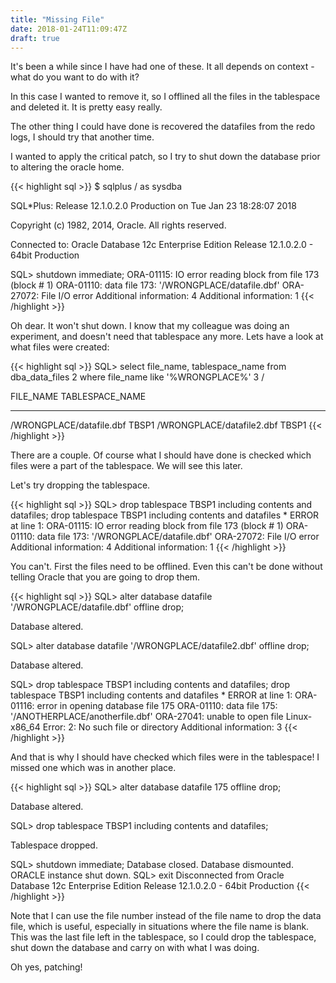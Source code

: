 ```yaml
---
title: "Missing File"
date: 2018-01-24T11:09:47Z
draft: true
---
```


It's been a while since I have had one of these. It all depends on context - what do you want to do with it?

In this case I wanted to remove it, so I offlined all the files in the tablespace and deleted it. It is pretty easy really.

The other thing I could have done is recovered the datafiles from the redo logs, I should try that another time.

I wanted to apply the critical patch, so I try to shut down the database prior to altering the oracle home.

{{< highlight sql >}}
$ sqlplus / as sysdba

SQL*Plus: Release 12.1.0.2.0 Production on Tue Jan 23 18:28:07 2018

Copyright (c) 1982, 2014, Oracle.  All rights reserved.


Connected to:
Oracle Database 12c Enterprise Edition Release 12.1.0.2.0 - 64bit Production

SQL> shutdown immediate;
ORA-01115: IO error reading block from file 173 (block # 1)
ORA-01110: data file 173: '/WRONGPLACE/datafile.dbf'
ORA-27072: File I/O error
Additional information: 4
Additional information: 1
{{< /highlight >}}

Oh dear. It won't shut down. I know that my colleague was doing an experiment,
and doesn't need that tablespace any more. Lets have a look at what files were
created:

{{< highlight sql >}}
SQL> select file_name, tablespace_name from dba_data_files
  2  where file_name like '%WRONGPLACE%'
  3  /

FILE_NAME                   TABLESPACE_NAME
--------------------------- -----------------
/WRONGPLACE/datafile.dbf    TBSP1
/WRONGPLACE/datafile2.dbf   TBSP1
{{< /highlight >}}

There are a couple. Of course what I should have done is checked which files
were a part of the tablespace. We will see this later.

Let's try dropping the tablespace.

{{< highlight sql >}}
SQL> drop tablespace TBSP1 including contents and datafiles;
drop tablespace TBSP1 including contents and datafiles
*
ERROR at line 1:
ORA-01115: IO error reading block from file 173 (block # 1)
ORA-01110: data file 173: '/WRONGPLACE/datafile.dbf'
ORA-27072: File I/O error
Additional information: 4
Additional information: 1
{{< /highlight >}}

You can't. First the files need to be offlined. Even this can't be done
without telling Oracle that you are going to drop them.

{{< highlight sql >}}
SQL> alter database datafile '/WRONGPLACE/datafile.dbf' offline drop;

Database altered.

SQL> alter database datafile '/WRONGPLACE/datafile2.dbf' offline drop;

Database altered.

SQL> drop tablespace TBSP1 including contents and datafiles;
drop tablespace TBSP1 including contents and datafiles
*
ERROR at line 1:
ORA-01116: error in opening database file 175
ORA-01110: data file 175: '/ANOTHERPLACE/anotherfile.dbf'
ORA-27041: unable to open file
Linux-x86_64 Error: 2: No such file or directory
Additional information: 3
{{< /highlight >}}

And that is why I should have checked which files were in the tablespace!
I missed one which was in another place.

{{< highlight sql >}}
SQL> alter database datafile 175 offline drop;

Database altered.

SQL> drop tablespace TBSP1 including contents and datafiles;

Tablespace dropped.

SQL> shutdown immediate;
Database closed.
Database dismounted.
ORACLE instance shut down.
SQL> exit
Disconnected from Oracle Database 12c Enterprise Edition Release 12.1.0.2.0 - 64bit Production
{{< /highlight >}}

Note that I can use the file number instead of the file name to drop the data
file, which is useful, especially in situations where the file name is
blank. This was the last file left in the tablespace, so I could drop
the tablespace, shut down the database and carry on with what I was doing.

Oh yes, patching!
